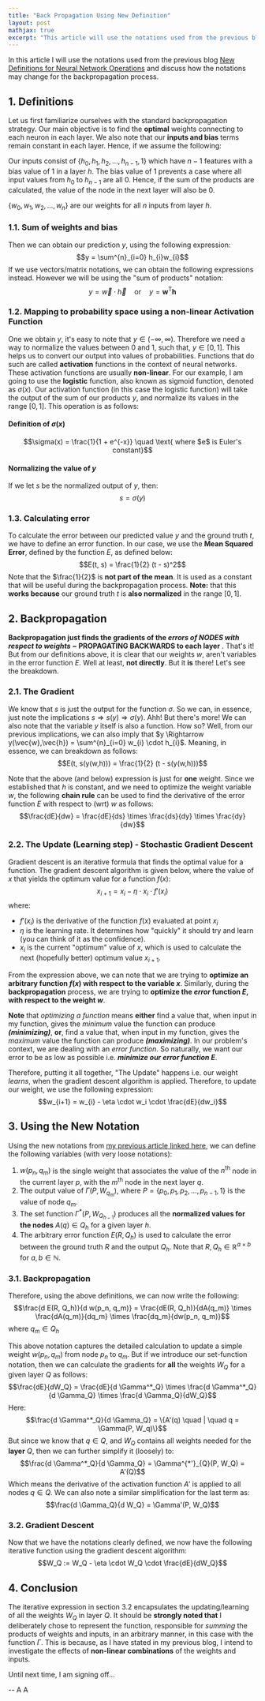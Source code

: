 ```yaml
---
title: "Back Propagation Using New Definition"
layout: post
mathjax: true
excerpt: "This article will use the notations used from the previous blog: \"New Definitions for Neural Network Operations\" and discuss how the notations may change for the backpropagation process"
---
```


In this article I will use the notations used from the previous blog [New Definitions for Neural Network Operations](https://ariqahmer.github.io/new-definitions-for-neural-network-operations/) and discuss how the notations may change for the backpropagation process.

## 1. Definitions
Let us first familiarize ourselves with the standard backpropagation strategy. Our main objective is to find the **optimal** weights connecting to each neuron in each layer. We also note that our **inputs and bias** terms remain constant in each layer. Hence, if we assume the following:

Our inputs consist of $\{h_0, h_1, h_2, ..., h_{n-1}, 1\}$ which have $n-1$ features with a bias value of $1$ in a layer $h$. The bias value of $1$ prevents a case where all input values from $h_0$ to $h_{n-1}$ are all $0$. Hence, if the sum of the products are calculated, the value of the node in the next layer will also be $0$.

$\{w_0, w_1, w_2, ..., w_n\}$ are our weights for all $n$ inputs from layer $h$.

### 1.1. Sum of weights and bias
Then we can obtain our prediction $y$, using the following expression:
$$y = \sum^{n}_{i=0} h_{i}w_{i}$$
If we use vectors/matrix notations, we can obtain the following expressions instead. However we will be using the "sum of products" notation:
$$y = \vec{w} \cdot \vec{h} \quad \text{or} \quad y = \textbf{w}^\text{T}\textbf{h}$$
### 1.2. Mapping to probability space using a non-linear Activation Function
One we obtain $y$, it's easy to note that $y \in (-\infty, \infty)$. Therefore  we need a way to normalize the values between $0$ and $1$, such that, $y \in [0, 1]$. This helps us to convert our output into values of probabilities. Functions that do such are called **activation** functions in the context of neural networks. These activation functions are usually **non-linear**. For our example, I am going to use the **logistic** function, also known as sigmoid function, denoted as $\sigma(x)$. Our activation function (in this case the logistic function) will take the output of the sum of our products $y$, and normalize its values in the range $[0, 1]$. This operation is as follows:

#### Definition of $\sigma(x)$ 
$$\sigma(x) = \frac{1}{1 + e^{-x}} \quad \text{ where $e$ is Euler's constant}$$
#### Normalizing the value of $y$
If we let $s$ be the normalized output of $y$, then:
$$s = \sigma(y)$$
### 1.3. Calculating error
To calculate the error between our predicted value $y$ and the ground truth $t$, we have to define an error function. In our case, we use the **Mean Squared Error**, defined by the function $E$, as defined below:
$$E(t, s) = \frac{1}{2} (t - s)^2$$
Note that the $\frac{1}{2}$ is **not part of the mean**. It is used as a constant that will be useful during the backpropagation process. **Note:** that this **works because** our ground truth $t$ is **also normalized** in the range $[0, 1]$.

## 2. Backpropagation
**Backpropagation just finds the gradients of the *errors of NODES with respect to weights* $-$ PROPAGATING BACKWARDS to each layer** . That's it! But from our definitions above, it is clear that our weights $w$, aren't variables in the error function $E$. Well at least, **not directly**. But it **is** there! Let's see the breakdown.

### 2.1. The Gradient
We know that $s$ is just the output for the function $\sigma$. So we can, in essence, just note the implications $s \Rightarrow s(y) \Rightarrow \sigma(y)$. Ahh! But there's more! We can also note that the variable $y$ itself is also a function. How so? Well, from our previous implications, we can also imply that $y \Rightarrow y(\vec{w},\vec{h}) = \sum^{n}_{i=0} w_{i} \cdot h_{i}$. Meaning, in essence, we can breakdown as follows:
$$E(t, s(y(w,h))) = \frac{1}{2} (t - s(y(w,h)))$$

Note that the above (and below) expression is just for **one** weight. Since we established that $h$ is constant, and we need to optimize the weight variable $w$, the following **chain rule** can be used to find the derivative of the error function $E$ with respect to (wrt) $w$ as follows:
$$\frac{dE}{dw} = \frac{dE}{ds} \times \frac{ds}{dy} \times \frac{dy}{dw}$$
### 2.2. The Update (Learning step) - Stochastic Gradient Descent
Gradient descent is an iterative formula that finds the optimal value for a function. The gradient descent algorithm is given below, where the value of $x$ that yields the optimum value for a function $f(x)$:
$$x_{i+1} = x_{i} - \eta \cdot x_{i} \cdot f'(x_i)$$
where:
- $f'(x_i)$ is the derivative of the function $f(x)$ evaluated at point $x_i$
- $\eta$ is the learning rate. It determines how "quickly" it should try and learn (you can think of it as the confidence).
- $x_i$ is the current "optimum" value of $x$, which is used to calculate the next (hopefully better) optimum value $x_{i+1}$.

From the expression above, we can note that we are trying to **optimize an arbitrary function $f(x)$ with respect to the variable $x$**.
Similarly, during the **backpropagation** process, we are trying to **optimize the *error* function $E$, with respect to the weight $w$**.

**Note** that *optimizing a function* means **either** find a value that, when input in my function, gives the *minimum* value the function can produce ***(minimizing)***, **or**, find a value that, when input in my function, gives the *maximum* value the function can produce ***(maximizing)***. In our problem's context, we are dealing with an *error function*. So naturally, we want our error to be as low as possible i.e. ***minimize our error function $E$***.

Therefore, putting it all together, "The Update" happens i.e. our weight *learns*, when the gradient descent algorithm is applied. Therefore, to update our weight, we use the following expression:
$$w_{i+1} = w_{i} - \eta \cdot w_i \cdot \frac{dE}{dw_i}$$
## 3. Using the New Notation
Using the new notations from [my previous article linked here](https://ariqahmer.github.io/new-definitions-for-neural-network-operations/), we can define the following variables (with very loose notations):
1. $w(p_n, q_m)$ is the single weight that associates the value of the $n^{\text{th}}$ node in the current layer $p$, with the $m^\text{th}$ node in the next layer $q$.
2. The output value of $\Gamma(P, W_{q_m})$, where $P = \{p_0, p_1, p_2, ..., p_{n-1}, 1\}$ is the value of node $q_m$.
3. The set function $\Gamma^* (P, W_{Q_{h-1}})$ produces all the **normalized values for the nodes** $A(q) \in Q_h$ for a given layer $h$.
4. The arbitrary error function $E(R, Q_h)$ is used to calculate the error between the ground truth $R$ and the output $Q_h$. Note that $R, Q_h \in \mathbb{R}^{a \times b}$ for $a,b \in \mathbb{N}$.

### 3.1. Backpropagation
Therefore, using the above definitions, we can now write the following:
$$\frac{d E(R, Q_h)}{d w(p_n, q_m)} = \frac{dE(R, Q_h)}{dA(q_m)} \times \frac{dA(q_m)}{dq_m} \times \frac{dq_m}{dw(p_n, q_m)}$$
where $q_m \in Q_h$

This above notation captures the detailed calculation to update a simple weight $w(p_n, q_m)$ from node $p_n$ to $q_m$. But if we introduce our set-function notation, then we can calculate the gradients for **all** the weights $W_Q$ for a given layer $Q$ as follows:
$$\frac{dE}{dW_Q} = \frac{dE}{d \Gamma^*_Q} \times \frac{d \Gamma^*_Q}{d \Gamma_Q} \times \frac{d \Gamma_Q}{dW_Q}$$
Here:
$$\frac{d \Gamma^*_Q}{d \Gamma_Q} = \{A'(q) \quad | \quad q = \Gamma(P, W_q)\}$$
But since we know that $q \in Q$, and $W_Q$ contains all weights needed for the **layer** $Q$, then we can further simplify it (loosely) to:
$$\frac{d \Gamma^*_Q}{d \Gamma_Q} = \Gamma^{*'}_{Q}(P, W_Q) = A'(Q)$$
Which means the derivative of the activation function $A'$ is applied to all nodes $q \in Q$. We can also note a similar simplification for the last term as:
$$\frac{d \Gamma_Q}{d W_Q} = \Gamma'(P, W_Q)$$
### 3.2. Gradient Descent
Now that we have the notations clearly defined, we now have the following iterative function using the gradient descent algorithm:
$$W_Q := W_Q - \eta \cdot W_Q \cdot \frac{dE}{dW_Q}$$

## 4. Conclusion
The iterative expression in section 3.2 encapsulates the updating/learning of all the weights $W_Q$ in layer $Q$. It should be **strongly noted that** I deliberately chose to represent the function, responsible for *summing* the products of weights and inputs, in an arbitrary manner, in this case with the function $\Gamma$. This is because, as I have stated in my previous blog, I intend to investigate the effects of **non-linear combinations** of the weights and inputs.

Until next time, I am signing off...

-- A A
